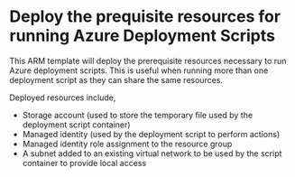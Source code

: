 # Deploy the prequisite resources for running Azure Deployment Scripts

This ARM template will deploy the prerequisite resources necessary to run Azure deployment scripts. This is useful when running more than one deployment script as they can share the same resources.

Deployed resources include,
- Storage account (used to store the temporary file used by the deployment script container)
- Managed identity (used by the deployment script to perform actions)
- Managed identity role assignment to the resource group
- A subnet added to an existing virtual network to be used by the script container to provide local access